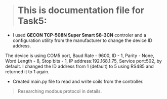 > # This is documentation file for Task5:

* I used **GECON TCP-508N Super Smart S8-3CN** controler and a configuration utility from the manufacturer to change the device ID address.

The device is using COM5 port, Baud Rate - 9600, ID - 1, Parity - None, Word Length - 8, Stop bits - 1, IP address:192.168.1.75, Service port:502, by default. I changed the ID address from 1 (default) to 5 using RS485 and returned it to 1 again.

* Created main.py file to read and write coils from the controller.

> Researching modbus protocol in details.
